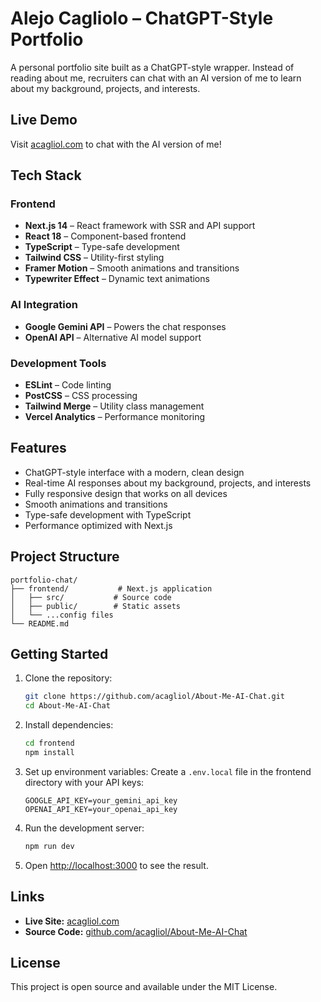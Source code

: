 # Alejo Cagliolo – ChatGPT-Style Portfolio

A personal portfolio site built as a ChatGPT-style wrapper. Instead of reading about me, recruiters can chat with an AI version of me to learn about my background, projects, and interests.

## Live Demo

Visit [acagliol.com](https://acagliol.com) to chat with the AI version of me!

## Tech Stack

### Frontend
- **Next.js 14** – React framework with SSR and API support
- **React 18** – Component-based frontend
- **TypeScript** – Type-safe development
- **Tailwind CSS** – Utility-first styling
- **Framer Motion** – Smooth animations and transitions
- **Typewriter Effect** – Dynamic text animations

### AI Integration
- **Google Gemini API** – Powers the chat responses
- **OpenAI API** – Alternative AI model support

### Development Tools
- **ESLint** – Code linting
- **PostCSS** – CSS processing
- **Tailwind Merge** – Utility class management
- **Vercel Analytics** – Performance monitoring

## Features

- ChatGPT-style interface with a modern, clean design
- Real-time AI responses about my background, projects, and interests
- Fully responsive design that works on all devices
- Smooth animations and transitions
- Type-safe development with TypeScript
- Performance optimized with Next.js

## Project Structure

```
portfolio-chat/
├── frontend/           # Next.js application
│   ├── src/           # Source code
│   ├── public/        # Static assets
│   └── ...config files
└── README.md
```

## Getting Started

1. Clone the repository:
   ```bash
   git clone https://github.com/acagliol/About-Me-AI-Chat.git
   cd About-Me-AI-Chat
   ```

2. Install dependencies:
   ```bash
   cd frontend
   npm install
   ```

3. Set up environment variables:
   Create a `.env.local` file in the frontend directory with your API keys:
   ```
   GOOGLE_API_KEY=your_gemini_api_key
   OPENAI_API_KEY=your_openai_api_key
   ```

4. Run the development server:
   ```bash
   npm run dev
   ```

5. Open [http://localhost:3000](http://localhost:3000) to see the result.

## Links

- **Live Site:** [acagliol.com](https://acagliol.com)
- **Source Code:** [github.com/acagliol/About-Me-AI-Chat](https://github.com/acagliol/About-Me-AI-Chat)

## License

This project is open source and available under the MIT License.
